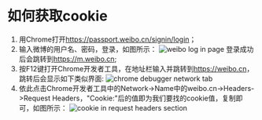 # 如何获取cookie

1. 用Chrome打开<https://passport.weibo.cn/signin/login>；
2. 输入微博的用户名、密码，登录，如图所示：
![weibo log in page](https://picture.cognize.me/cognize/github/weibospider/cookie1.png)
登录成功后会跳转到<https://m.weibo.cn>;
3. 按F12键打开Chrome开发者工具，在地址栏输入并跳转到<https://weibo.cn>，跳转后会显示如下类似界面:
![chrome debugger network tab](https://picture.cognize.me/cognize/github/weibospider/cookie2.png)
4. 依此点击Chrome开发者工具中的Network->Name中的weibo.cn->Headers->Request Headers，"Cookie:"后的值即为我们要找的cookie值，复制即可，如图所示：
![cookie in request headers section](https://picture.cognize.me/cognize/github/weibospider/cookie3.png)